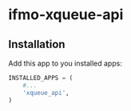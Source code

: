 # ifmo-xqueue-api

## Installation

Add this app to you installed apps:

```python
INSTALLED_APPS = (
    #...
    'xqueue_api',
)
```


